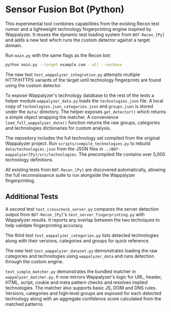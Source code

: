 # Sensor Fusion Bot (Python)

This experimental tool combines capabilities from the existing Recon test runner
and a lightweight technology fingerprinting engine inspired by Wappalyzer. It
reuses the dynamic test loading system from `BOT-Recon_[Py]` and adds a new test
which runs the custom detector against a target domain.

Run `main.py` with the same flags as the Recon bot:

```bash
python main.py --target example.com --all --verbose
```

The new test `test_wappalyzer_integration.py` attempts multiple HTTP/HTTPS
variants of the target until technology fingerprints are found using the custom
detector.

To expose Wappalyzer's technology database to the rest of the tests a helper
module `wappalyzer_data.py` loads the `technologies.json` file. A local copy of
`technologies.json`, `categories.json` and `groups.json` is stored under the
`data/` directory. The helper exposes `get_detector()` which returns a simple
object wrapping the matcher. A convenience `load_full_wappalyzer_data()`
function returns the raw groups, categories and technologies dictionaries for
custom analysis.

The repository includes the full technology set compiled from the original
Wappalyzer project. Run `scripts/compile_technologies.py` to rebuild
`data/technologies.json` from the JSON files in `../BOT-wappalyzer[Py]/src/technologies`.
The precompiled file contains over 5,000 technology definitions.

All existing tests from `BOT-Recon_[Py]` are discovered automatically, allowing
the full reconnaissance suite to run alongside the Wappalyzer fingerprinting.

## Additional Tests

A second test `test_crosscheck_server.py` compares the server detection output from
`BOT-Recon_[Py]`'s `test_server_fingerprinting.py` with Wappalyzer results. It
reports any overlap between the two techniques to help validate fingerprinting
accuracy.

The third test `test_wappalyzer_categories.py` lists detected technologies along
with their versions, categories and groups for quick reference.

The new test `test_wappalyzer_dataset.py` demonstrates loading the raw
categories and technologies using `wappalyzer_data` and runs detection through
the custom engine.

`test_simple_matcher.py` demonstrates the bundled matcher in
`wappalyzer_matcher.py`. It now mirrors Wappalyzer's logic for URL,
header, HTML, script, cookie and meta pattern checks and resolves implied
technologies. The matcher also supports basic JS, DOM and DNS rules.
Versions, categories and high‑level groups are exposed for each detected
technology along with an aggregate confidence score calculated from the
matched patterns.

